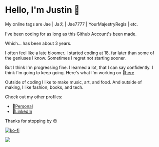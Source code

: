# Hello, I'm Justin 👋

My online tags are Jae | Jaえ | Jae7777 | YourMajestryRegis | etc.

I've been coding for as long as this Github Account's been made.

Which... has been about 3 years.

I often feel like a late bloomer. I started coding at 18, far later than some of the geniuses I know. Sometimes I regret not starting sooner.

But I think I'm progressing fine. I learned a lot, that I can say confidently. I think I'm going to keep going. Here's what I'm working on 🔗[here](https://www.flatlined.gg/mischief)

Outside of coding I like to make music, art, and food. And outside of making, I like fashion, books, and tech.

Check out my other profiles:

- 🔗[Personal](https://www.justin.flatlined.gg/)
- 🔗[LinkedIn](https://www.linkedin.com/in/justin-flatlined/)

Thanks for stopping by 😊

[![ko-fi](https://ko-fi.com/img/githubbutton_sm.svg)](https://ko-fi.com/W7W7116IW6)

<img src="https://komarev.com/ghpvc/?username=Jae7777&style=flat-square&color=429dd7&label=views"> 

